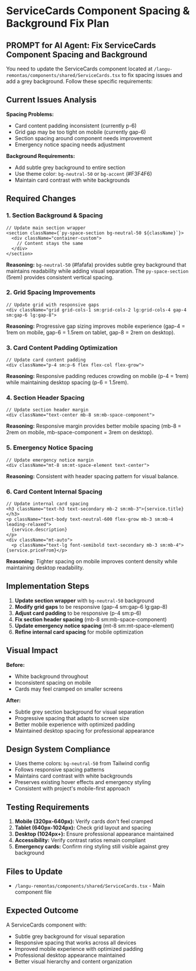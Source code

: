 # ServiceCards Component Spacing & Background Fix Plan

## PROMPT for AI Agent: Fix ServiceCards Component Spacing and Background

You need to update the ServiceCards component located at `/langu-remontas/components/shared/ServiceCards.tsx` to fix spacing issues and add a grey background. Follow these specific requirements:

## Current Issues Analysis

**Spacing Problems:**
- Card content padding inconsistent (currently p-6)
- Grid gap may be too tight on mobile (currently gap-6)
- Section spacing around component needs improvement
- Emergency notice spacing needs adjustment

**Background Requirements:**
- Add subtle grey background to entire section
- Use theme color: `bg-neutral-50` or `bg-accent` (#F3F4F6)
- Maintain card contrast with white backgrounds

## Required Changes

### 1. Section Background & Spacing
```tsx
// Update main section wrapper
<section className={`py-space-section bg-neutral-50 ${className}`}>
  <div className="container-custom">
    // Content stays the same
  </div>
</section>
```

**Reasoning:** `bg-neutral-50` (#fafafa) provides subtle grey background that maintains readability while adding visual separation. The `py-space-section` (5rem) provides consistent vertical spacing.

### 2. Grid Spacing Improvements
```tsx
// Update grid with responsive gaps
<div className="grid grid-cols-1 sm:grid-cols-2 lg:grid-cols-4 gap-4 sm:gap-6 lg:gap-8">
```

**Reasoning:** Progressive gap sizing improves mobile experience (gap-4 = 1rem on mobile, gap-6 = 1.5rem on tablet, gap-8 = 2rem on desktop).

### 3. Card Content Padding Optimization
```tsx
// Update card content padding
<div className="p-4 sm:p-6 flex flex-col flex-grow">
```

**Reasoning:** Responsive padding reduces crowding on mobile (p-4 = 1rem) while maintaining desktop spacing (p-6 = 1.5rem).

### 4. Section Header Spacing
```tsx
// Update section header margin
<div className="text-center mb-8 sm:mb-space-component">
```

**Reasoning:** Responsive margin provides better mobile spacing (mb-8 = 2rem on mobile, mb-space-component = 3rem on desktop).

### 5. Emergency Notice Spacing
```tsx
// Update emergency notice margin
<div className="mt-8 sm:mt-space-element text-center">
```

**Reasoning:** Consistent with header spacing pattern for visual balance.

### 6. Card Content Internal Spacing
```tsx
// Update internal card spacing
<h3 className="text-h3 text-secondary mb-2 sm:mb-3">{service.title}</h3>
<p className="text-body text-neutral-600 flex-grow mb-3 sm:mb-4 leading-relaxed">
  {service.description}
</p>
<div className="mt-auto">
  <p className="text-lg font-semibold text-secondary mb-3 sm:mb-4">{service.priceFrom}</p>
```

**Reasoning:** Tighter spacing on mobile improves content density while maintaining desktop readability.

## Implementation Steps

1. **Update section wrapper** with `bg-neutral-50` background
2. **Modify grid gaps** to be responsive (gap-4 sm:gap-6 lg:gap-8)
3. **Adjust card padding** to be responsive (p-4 sm:p-6)
4. **Fix section header spacing** (mb-8 sm:mb-space-component)
5. **Update emergency notice spacing** (mt-8 sm:mt-space-element)
6. **Refine internal card spacing** for mobile optimization

## Visual Impact

**Before:**
- White background throughout
- Inconsistent spacing on mobile
- Cards may feel cramped on smaller screens

**After:**
- Subtle grey section background for visual separation
- Progressive spacing that adapts to screen size
- Better mobile experience with optimized padding
- Maintained desktop spacing for professional appearance

## Design System Compliance

- Uses theme colors: `bg-neutral-50` from Tailwind config
- Follows responsive spacing patterns
- Maintains card contrast with white backgrounds
- Preserves existing hover effects and emergency styling
- Consistent with project's mobile-first approach

## Testing Requirements

1. **Mobile (320px-640px):** Verify cards don't feel cramped
2. **Tablet (640px-1024px):** Check grid layout and spacing
3. **Desktop (1024px+):** Ensure professional appearance maintained
4. **Accessibility:** Verify contrast ratios remain compliant
5. **Emergency cards:** Confirm ring styling still visible against grey background

## Files to Update

- `/langu-remontas/components/shared/ServiceCards.tsx` - Main component file

## Expected Outcome

A ServiceCards component with:
- Subtle grey background for visual separation
- Responsive spacing that works across all devices
- Improved mobile experience with optimized padding
- Professional desktop appearance maintained
- Better visual hierarchy and content organization
